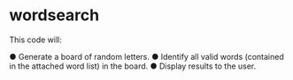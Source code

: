 # wordsearch

This code will:

● Generate a board of random letters.
● Identify all valid words (contained in the attached word list) in the board.
● Display results to the user.
